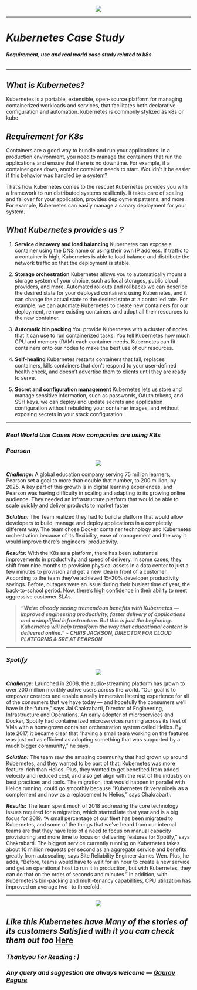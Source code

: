 <p align="center">
<img src="pictures/1.png">
</p>

***
# ***Kubernetes Case Study***
###### ***Requirement, use and real world case study related to k8s***

***

## *What is Kubernetes?*

Kubernetes is a portable, extensible, open-source platform for managing containerized workloads and services, that facilitates both declarative configuration and automation. kubernetes is commonly stylized as k8s or kube

## *Requirement for K8s*

Containers are a good way to bundle and run your applications. In a production environment, you need to manage the containers that run the applications and ensure that there is no downtime. For example, if a container goes down, another container needs to start. Wouldn’t it be easier if this behavior was handled by a system?

That’s how Kubernetes comes to the rescue! Kubernetes provides you with a framework to run distributed systems resiliently. It takes care of scaling and failover for your application, provides deployment patterns, and more. For example, Kubernetes can easily manage a canary deployment for your system.

## *What Kubernetes provides us ?*

1. **Service discovery and load balancing** Kubernetes can expose a container using the DNS name or using their own IP address. If traffic to a container is high, Kubernetes is able to load balance and distribute the network traffic so that the deployment is stable. </br>

2. **Storage orchestration** Kubernetes allows you to automatically mount a storage system of your choice, such as local storages, public cloud providers, and more. Automated rollouts and rollbacks we can describe the desired state for your deployed containers using Kubernetes, and it can change the actual state to the desired state at a controlled rate. For example, we can automate Kubernetes to create new containers for our deployment, remove existing containers and adopt all their resources to the new container. </br>

3. **Automatic bin packing** You provide Kubernetes with a cluster of nodes that it can use to run containerized tasks. You tell Kubernetes how much CPU and memory (RAM) each container needs. Kubernetes can fit containers onto our nodes to make the best use of our resources. </br>

4. **Self-healing** Kubernetes restarts containers that fail, replaces containers, kills containers that don’t respond to your user-defined health check, and doesn’t advertise them to clients until they are ready to serve. </br>

5. **Secret and configuration management** Kubernetes lets us store and manage sensitive information, such as passwords, OAuth tokens, and SSH keys. we can deploy and update secrets and application configuration without rebuilding your container images, and without exposing secrets in your stack configuration. </br>

***

### ***Real World Use Cases How companies are using K8s***

### *Pearson*

<p align="center">
<img src="pictures/2.png">
</p>

***Challenge:*** A global education company serving 75 million learners, Pearson set a goal to more than double that number, to 200 million, by 2025. A key part of this growth is in digital learning experiences, and Pearson was having difficulty in scaling and adapting to its growing online audience. They needed an infrastructure platform that would be able to scale quickly and deliver products to market faster

***Solution:*** The Team realized they had to build a platform that would allow developers to build, manage and deploy applications in a completely different way. The team chose Docker container technology and Kubernetes orchestration because of its flexibility, ease of management and the way it would improve there's engineers’ productivity.

***Results:*** With the K8s as a platform, there has been substantial improvements in productivity and speed of delivery. In some cases, they shift from nine months to provision physical assets in a data center to just a few minutes to provision and get a new idea in front of a customer. According to the team they’ve achieved 15–20% developer productivity savings. Before, outages were an issue during their busiest time of year, the back-to-school period. Now, there’s high confidence in their ability to meet aggressive customer SLAs.

> ***“We’re already seeing tremendous benefits with Kubernetes — improved engineering productivity, faster delivery of applications and a simplified infrastructure. But this is just the beginning. Kubernetes will help transform the way that educational content is delivered online.”***
***- CHRIS JACKSON, DIRECTOR FOR CLOUD PLATFORMS & SRE AT PEARSON***

***

### *Spotify*

<p align="center">
<img src="pictures/3.gif">
</p>

***Challenge:*** Launched in 2008, the audio-streaming platform has grown to over 200 million monthly active users across the world. “Our goal is to empower creators and enable a really immersive listening experience for all of the consumers that we have today — and hopefully the consumers we’ll have in the future,” says Jai Chakrabarti, Director of Engineering, Infrastructure and Operations. An early adopter of microservices and Docker, Spotify had containerized microservices running across its fleet of VMs with a homegrown container orchestration system called Helios. By late 2017, it became clear that “having a small team working on the features was just not as efficient as adopting something that was supported by a much bigger community,” he says.

***Solution:*** The team saw the amazing community that had grown up around Kubernetes, and they wanted to be part of that. Kubernetes was more feature-rich than Helios. Plus, they wanted to get benefited from added velocity and reduced cost, and also get align with the rest of the industry on best practices and tools. The migration, that would happen in parallel with Helios running, could go smoothly because “Kubernetes fit very nicely as a complement and now as a replacement to Helios,” says Chakrabarti.

***Results:*** The team spent much of 2018 addressing the core technology issues required for a migration, which started late that year and is a big focus for 2019. “A small percentage of our fleet has been migrated to Kubernetes, and some of the things that we’ve heard from our internal teams are that they have less of a need to focus on manual capacity provisioning and more time to focus on delivering features for Spotify,” says Chakrabarti. The biggest service currently running on Kubernetes takes about 10 million requests per second as an aggregate service and benefits greatly from autoscaling, says Site Reliability Engineer James Wen. Plus, he adds, “Before, teams would have to wait for an hour to create a new service and get an operational host to run it in production, but with Kubernetes, they can do that on the order of seconds and minutes.” In addition, with Kubernetes’s bin-packing and multi-tenancy capabilities, CPU utilization has improved on average two- to threefold.

***

<p align="center">
<img src="pictures/4.jpeg">
</p>

## *Like this Kubernetes have Many of the stories of its customers Satisfied with it you can check them out too* [Here](https://kubernetes.io/case-studies/)
### *Thankyou For Reading : )*
### *Any query and suggestion are always welcome — [Gaurav Pagare](https://www.linkedin.com/in/pagare-gaurav/)*
